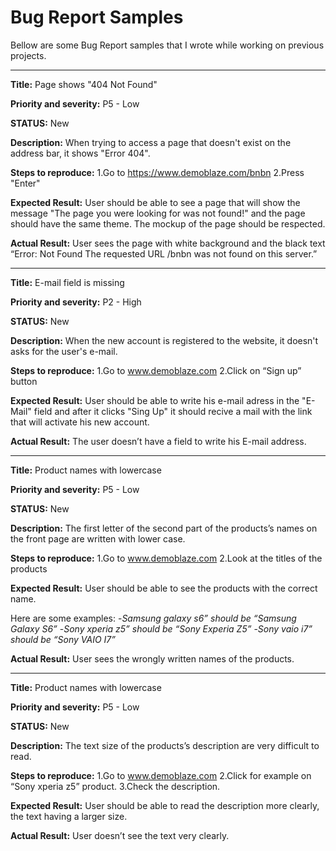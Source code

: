 # Bug Report Samples

Bellow are some Bug Report samples that I wrote while working on previous projects.

---------------------

**Title:**
Page shows "404 Not Found"

**Priority and severity:**
P5 - Low

**STATUS:**
New

**Description:**
When trying to access a page that doesn't exist on the address bar, it shows "Error 404".

**Steps to reproduce:**
1.Go to https://www.demoblaze.com/bnbn
2.Press "Enter"

**Expected Result:**
User should be able to see a page that will show the message "The page you were looking for was not found!" and the page should have the same theme. The mockup of the page should be respected.

**Actual Result:**
User sees the page with white background and the black text “Error: Not Found The requested URL /bnbn was not found on this server.”

---------------------

**Title:**
E-mail field is missing

**Priority and severity:**
P2 - High

**STATUS:**
New

**Description:**
When the new account is registered to the website, it doesn't asks for the user's e-mail.

**Steps to reproduce:**
1.Go to www.demoblaze.com 
2.Click on “Sign up” button

**Expected Result:**
User should be able to write his e-mail adress in the "E-Mail" field and after it clicks "Sing Up" it should recive a mail with the link that will activate his new account.

**Actual Result:**
The user doesn’t have a field to write his E-mail address.

---------------------

**Title:**
Product names with lowercase

**Priority and severity:**
P5 - Low

**STATUS:**
New

**Description:**
The first letter of the second part of the products’s names on the front page are written with lower case.

**Steps to reproduce:**
1.Go to www.demoblaze.com 
2.Look at the titles of the products

**Expected Result:**
User should be able to see the products with the correct name.

Here are some examples:
-*Samsung galaxy s6” should be “Samsung Galaxy S6”*
-*Sony xperia z5” should be “Sony Experia Z5”*
-*Sony vaio i7” should be “Sony VAIO I7”*

**Actual Result:**
User sees the wrongly written names of the products.

---------------------

**Title:**
Product names with lowercase

**Priority and severity:**
P5 - Low

**STATUS:**
New

**Description:**
The text size of the products’s description are very difficult to read.

**Steps to reproduce:**
1.Go to www.demoblaze.com 
2.Click for example on “Sony xperia z5” product.
3.Check the description.

**Expected Result:**
User should be able to read the description more clearly, the text having a larger size.

**Actual Result:**
User doesn’t see the text very clearly.
